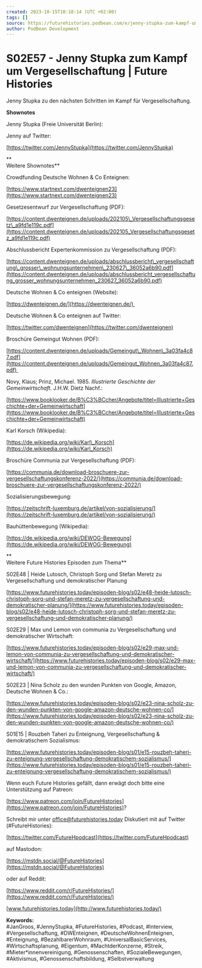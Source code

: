 ```yaml
---
created: 2023-10-15T10:18:14 (UTC +02:00)
tags: []
source: https://futurehistories.podbean.com/e/jenny-stupka-zum-kampf-um-vergesellschaftung/
author: PodBean Development
---
```


# S02E57 - Jenny Stupka zum Kampf um Vergesellschaftung | Future Histories

Jenny Stupka zu den nächsten Schritten im Kampf für Vergesellschaftung.

  
**Shownotes**  

Jenny Stupka (Freie Universität Berlin):

Jenny auf Twitter:

[https://twitter.com/JennyStupka](https://twitter.com/JennyStupka)

**  
Weitere Shownotes**

Crowdfunding Deutsche Wohnen & Co Enteignen:

[https://www.startnext.com/dwenteignen23](https://www.startnext.com/dwenteignen23)

  
Gesetzesentwurf zur Vergesellschaftung (PDF):

[https://content.dwenteignen.de/uploads/202105\_Vergesellschaftungsgesetz\_a9fd1e119c.pdf](https://content.dwenteignen.de/uploads/202105_Vergesellschaftungsgesetz_a9fd1e119c.pdf)  
  

Abschlussbericht Expertenkommission zu Vergesellschaftung (PDF):

[https://content.dwenteignen.de/uploads/abschlussbericht\_vergesellschaftung\_grosser\_wohnungsunternehmen\_230627\_36052a6b90.pdf](https://content.dwenteignen.de/uploads/abschlussbericht_vergesellschaftung_grosser_wohnungsunternehmen_230627_36052a6b90.pdf)  
  

Deutsche Wohnen & Co enteignen (Website):

[https://dwenteignen.de/](https://dwenteignen.de/) 

  
Deutsche Wohnen & Co enteignen auf Twitter:

[https://twitter.com/dwenteignen](https://twitter.com/dwenteignen)

  
Broschüre Gemeingut Wohnen (PDF):

[https://content.dwenteignen.de/uploads/Gemeingut\_Wohnen\_3a03fa4c87.pdf](https://content.dwenteignen.de/uploads/Gemeingut_Wohnen_3a03fa4c87.pdf) 

Novy, Klaus; Prinz, Michael. 1985. _Illustrierte Geschichte der Gemeinwirtschaft._ J.H.W. Dietz Nachf.:

[https://www.booklooker.de/B%C3%BCcher/Angebote/titel=Illustrierte+Geschichte+der+Gemeinwirtschaft](https://www.booklooker.de/B%C3%BCcher/Angebote/titel=Illustrierte+Geschichte+der+Gemeinwirtschaft)

  
Karl Korsch (Wikipedia):

[https://de.wikipedia.org/wiki/Karl\_Korsch](https://de.wikipedia.org/wiki/Karl_Korsch)

  
Broschüre Communia zur Vergesellschaftung (PDF):

[https://communia.de/download-broschuere-zur-vergesellschaftungskonferenz-2022/](https://communia.de/download-broschuere-zur-vergesellschaftungskonferenz-2022/)

  
Sozialisierungsbewegung:

[https://zeitschrift-luxemburg.de/artikel/von-sozialisierung/](https://zeitschrift-luxemburg.de/artikel/von-sozialisierung/)

  
Bauhüttenbewegung (Wikipedia):

[https://de.wikipedia.org/wiki/DEWOG-Bewegung](https://de.wikipedia.org/wiki/DEWOG-Bewegung)

**  
Weitere Future Histories Episoden zum Thema**

S02E48 | Heide Lutosch, Christoph Sorg und Stefan Meretz zu Vergesellschaftung und demokratischer Planung

[https://www.futurehistories.today/episoden-blog/s02/e48-heide-lutosch-christoph-sorg-und-stefan-meretz-zu-vergesellschaftung-und-demokratischer-planung/](https://www.futurehistories.today/episoden-blog/s02/e48-heide-lutosch-christoph-sorg-und-stefan-meretz-zu-vergesellschaftung-und-demokratischer-planung/)

S02E29 | Max und Lemon von communia zu Vergesellschaftung und demokratischer Wirtschaft:

[https://www.futurehistories.today/episoden-blog/s02/e29-max-und-lemon-von-communia-zu-vergesellschaftung-und-demokratischer-wirtschaft/](https://www.futurehistories.today/episoden-blog/s02/e29-max-und-lemon-von-communia-zu-vergesellschaftung-und-demokratischer-wirtschaft/)

S02E23 | Nina Scholz zu den wunden Punkten von Google, Amazon, Deutsche Wohnen & Co.:

[https://www.futurehistories.today/episoden-blog/s02/e23-nina-scholz-zu-den-wunden-punkten-von-google-amazon-deutsche-wohnen-co/](https://www.futurehistories.today/episoden-blog/s02/e23-nina-scholz-zu-den-wunden-punkten-von-google-amazon-deutsche-wohnen-co/)

S01E15 | Rouzbeh Taheri zu Enteignung, Vergesellschaftung & demokratischem Sozialismus:

[https://www.futurehistories.today/episoden-blog/s01/e15-rouzbeh-taheri-zu-enteignung-vergesellschaftung-demokratischem-sozialismus/](https://www.futurehistories.today/episoden-blog/s01/e15-rouzbeh-taheri-zu-enteignung-vergesellschaftung-demokratischem-sozialismus/)

  
Wenn euch Future Histories gefällt, dann erwägt doch bitte eine Unterstützung auf Patreon:

[https://www.patreon.com/join/FutureHistories](https://www.patreon.com/join/FutureHistories)?

Schreibt mir unter office@futurehistories.today Diskutiert mit auf Twitter (#FutureHistories):

[https://twitter.com/FutureHpodcast](https://twitter.com/FutureHpodcast)

auf Mastodon:

[https://mstdn.social/@FutureHistories](https://mstdn.social/@FutureHistories)

oder auf Reddit:

[https://www.reddit.com/r/FutureHistories/](https://www.reddit.com/r/FutureHistories/)

[www.futurehistories.today](http://www.futurehistories.today/)

  
**Keywords:**  
#JanGroos, #JennyStupka, #FutureHistories, #Podcast, #Interview, #Vergesellschaftung, #DWEnteignen, #DeutscheWohnenEnteignen, #Enteignung, #BezahlbarerWohnraum, #UniversalBasicServices, #Wirtschaftsplanung, #Eigentum, #MachtderKonzerne, #Streik, #Mieter\*innenvereinigung, #Genossenschaften, #SozialeBewegungen, #Aktivismus, #Genossenschaftsbildung, #Selbstverwaltung
